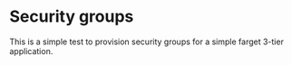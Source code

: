 # Security groups
This is a simple test to provision security groups for a simple farget 3-tier application.